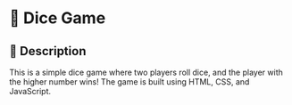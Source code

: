 # 🎲 Dice Game

## 📌 Description

This is a simple dice game where two players roll dice, and the player with the higher number wins! The game is built using HTML, CSS, and JavaScript.
